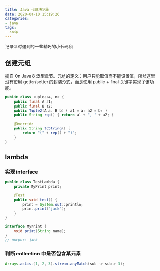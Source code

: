 ```yaml
---
title: Java 代码块记录
date: 2020-08-10 15:19:26
categories:
- java
tags:
- snip
---
```


记录平时遇到的一些精巧的小代码段

## 创建元组

摘自 On Java 8 泛型章节。元组的定义：用户只能取值而不能设置值，所以这里没有使用 getter/setter 的封装形式，而是使用 public + final 关键字实现了该功能。

```java
public class Tuple2<A, B> {
    public final A a1;
    public final B a2;
    public Tuple2(A a, B b) { a1 = a; a2 = b; }
    public String rep() { return a1 + ", " + a2; }

    @Override
    public String toString() {
        return "(" + rep() + ")";
    }
}
```

## lambda

### 实现 interface

```java
public class TestLambda {
    private MyPrint print;

    @Test
    public void test() {
        print = System.out::println;
        print.print("jack");
    }
}

interface MyPrint {
    void print(String name);
}
// output: jack
```

### 判断 collection 中是否包含某元素

```java
Arrays.asList(1, 2, 3).stream.anyMatch(sub -> sub > 3);
```